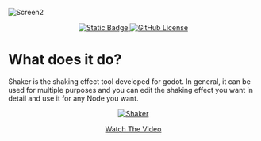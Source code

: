 ![Screen2](https://github.com/Eneskp3441/Shaker/assets/100702845/8ca54b7d-6509-4f99-9ba6-d5b7e1000976)
<p align="center">
  <a href="https://godotengine.org/download/windows/">
      <img alt="Static Badge" src="https://img.shields.io/badge/Godot-4.2%2B-blue">
  </a>
  <a href="LICENSE">
    <img alt="GitHub License" src="https://img.shields.io/github/license/Eneskp3441/Shaker">
  </a>
</p>

# What does it do?
Shaker is the shaking effect tool developed for godot.
In general, it can be used for multiple purposes and you can edit the shaking effect you want in detail and use it for any Node you want.

<p align="center">
  <a href="https://youtu.be/SUgHkyyns1k">
    <img src="https://i9.ytimg.com/vi_webp/SUgHkyyns1k/mqdefault.webp?v=668c98a5&sqp=CKCzsrQG&rs=AOn4CLB8IcvFmECjEvrc3SGQLwDkKoLcbA" alt="Shaker">
  </a>
</p>
<p align="center">
  <a href="https://youtu.be/SUgHkyyns1k">Watch The Video</a>
</p>
